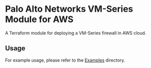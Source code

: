 # Palo Alto Networks VM-Series Module for AWS

A Terraform module for deploying a VM-Series firewall in AWS cloud.

## Usage

For example usage, please refer to the [Examples](examples/) directory.
